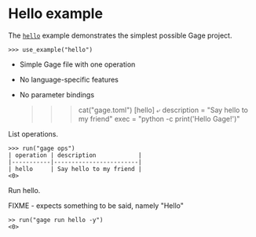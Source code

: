 # Hello example

The [`hello`](../examples/hello) example demonstrates the simplest
possible Gage project.

    >>> use_example("hello")

- Simple Gage file with one operation
- No language-specific features
- No parameter bindings

    >>> cat("gage.toml")
    [hello]
    ⤶
    description = "Say hello to my friend"
    exec = "python -c print('Hello Gage!')"

List operations.

    >>> run("gage ops")
    | operation | description            |
    |-----------|------------------------|
    | hello     | Say hello to my friend |
    <0>

Run hello.

FIXME - expects something to be said, namely "Hello"

    >> run("gage run hello -y")
    <0>
